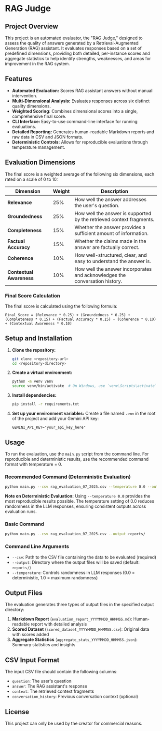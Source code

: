 # RAG Judge

## Project Overview

This project is an automated evaluator, the "RAG Judge," designed to assess the quality of answers generated by a Retrieval-Augmented Generation (RAG) assistant. It evaluates responses based on a set of predefined dimensions, providing both detailed, per-instance scores and aggregate statistics to help identify strengths, weaknesses, and areas for improvement in the RAG system.

## Features

*   **Automated Evaluation:** Scores RAG assistant answers without manual intervention.
*   **Multi-Dimensional Analysis:** Evaluates responses across six distinct quality dimensions.
*   **Weighted Scoring:** Combines dimensional scores into a single, comprehensive final score.
*   **CLI Interface:** Easy-to-use command-line interface for running evaluations.
*   **Detailed Reporting:** Generates human-readable Markdown reports and raw data in CSV and JSON formats.
*   **Deterministic Controls:** Allows for reproducible evaluations through temperature management.

## Evaluation Dimensions

The final score is a weighted average of the following six dimensions, each rated on a scale of 0 to 10:

| Dimension             | Weight | Description                                                              |
| --------------------- | ------ | ------------------------------------------------------------------------ |
| **Relevance**         | 25%    | How well the answer addresses the user's question.                       |
| **Groundedness**      | 25%    | How well the answer is supported by the retrieved context fragments.      |
| **Completeness**      | 15%    | Whether the answer provides a sufficient amount of information.          |
| **Factual Accuracy**  | 15%    | Whether the claims made in the answer are factually correct.             |
| **Coherence**         | 10%    | How well-structured, clear, and easy to understand the answer is.        |
| **Contextual Awareness**| 10%    | How well the answer incorporates and acknowledges the conversation history.|

### Final Score Calculation

The final score is calculated using the following formula:

```
Final Score = (Relevance * 0.25) + (Groundedness * 0.25) + (Completeness * 0.15) + (Factual Accuracy * 0.15) + (Coherence * 0.10) + (Contextual Awareness * 0.10)
```

## Setup and Installation

1.  **Clone the repository:**
    ```bash
    git clone <repository-url>
    cd <repository-directory>
    ```

2.  **Create a virtual environment:**
    ```bash
    python -m venv venv
    source venv/bin/activate  # On Windows, use `venv\Scripts\activate`
    ```

3.  **Install dependencies:**
    ```bash
    pip install -r requirements.txt
    ```

4.  **Set up your environment variables:**
    Create a file named `.env` in the root of the project and add your Gemini API key:
    ```
    GEMINI_API_KEY="your_api_key_here"
    ```

## Usage

To run the evaluation, use the `main.py` script from the command line. For reproducible and deterministic results, use the recommended command format with temperature = 0.

### Recommended Command (Deterministic Evaluation)

```bash
python main.py --csv rag_evaluation_07_2025.csv --temperature 0.0 --output reports/
```

**Note on Deterministic Evaluation:** Using `--temperature 0.0` provides the most reproducible results possible. The temperature setting of 0.0 reduces randomness in the LLM responses, ensuring consistent outputs across evaluation runs.

### Basic Command

```bash
python main.py --csv rag_evaluation_07_2025.csv --output reports/
```

### Command Line Arguments

*   `--csv`: Path to the CSV file containing the data to be evaluated (required)
*   `--output`: Directory where the output files will be saved (default: `reports/`)
*   `--temperature`: Controls randomness in LLM responses (0.0 = deterministic, 1.0 = maximum randomness)

## Output Files

The evaluation generates three types of output files in the specified output directory:

1.  **Markdown Report** (`evaluation_report_YYYYMMDD_HHMMSS.md`): Human-readable report with detailed analysis
2.  **Scored Dataset** (`scored_dataset_YYYYMMDD_HHMMSS.csv`): Original data with scores added
3.  **Aggregate Statistics** (`aggregate_stats_YYYYMMDD_HHMMSS.json`): Summary statistics and insights

## CSV Input Format

The input CSV file should contain the following columns:

*   `question`: The user's question
*   `answer`: The RAG assistant's response
*   `context`: The retrieved context fragments
*   `conversation_history`: Previous conversation context (optional)

## License

This project can only be used by the creator for commercial reasons.